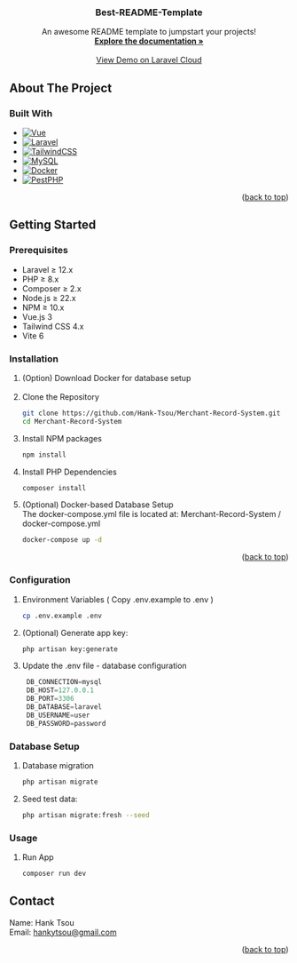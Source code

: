 

<div align="center">

<h3 align="center">Best-README-Template</h3>

  <p align="center">
    An awesome README template to jumpstart your projects!
    <br />
    <a href="https://fluttering-mountain-f82.notion.site/Assessment-Documentation-213c56aa362b80c29dd5ce69e6498bf0"><strong>Explore the documentation »</strong></a>
    <br />
    <br />
    <a href="https://merchant-record-system-main-xztxnx.laravel.cloud/login">View Demo on Laravel Cloud</a>
  </p>
</div>


## About The Project

### Built With

* [![Vue][Vue.js]][Vue-url]
* [![Laravel][Laravel.com]][Laravel-url]
* [![TailwindCSS][TailwindCSS.com]][TailwindCSS-url]
* [![MySQL][MySQL.com]][MySQL-url]
* [![Docker][Docker.com]][Docker-url]
* [![PestPHP][PestPHP.com]][PestPHP-url]


<p align="right">(<a href="#readme-top">back to top</a>)</p>



<!-- GETTING STARTED -->
## Getting Started



### Prerequisites
* Laravel ≥ 12.x
* PHP ≥ 8.x
* Composer ≥ 2.x
* Node.js ≥ 22.x
* NPM ≥ 10.x
* Vue.js 3
* Tailwind CSS 4.x
* Vite 6


### Installation

1. (Option) Download Docker for database setup
   <br /><br />
2. Clone the Repository
   ```sh
   git clone https://github.com/Hank-Tsou/Merchant-Record-System.git
   cd Merchant-Record-System
   ```
3. Install NPM packages
   ```sh
   npm install
   ```
4. Install PHP Dependencies
   ```sh
   composer install
   ```
5. (Optional) Docker-based Database Setup<br />
   The docker-compose.yml file is located at: Merchant-Record-System / docker-compose.yml<br />
   ```sh
   docker-compose up -d
   ```

<p align="right">(<a href="#readme-top">back to top</a>)</p>



### Configuration

1. Environment Variables ( Copy .env.example to .env )
   ```sh
   cp .env.example .env
   ```
2. (Optional) Generate app key:
   ```sh
   php artisan key:generate
   ```
3. Update the .env file - database configuration
   ```js
    DB_CONNECTION=mysql
    DB_HOST=127.0.0.1
    DB_PORT=3306
    DB_DATABASE=laravel
    DB_USERNAME=user
    DB_PASSWORD=password
   ```


### Database Setup

1. Database migration
   ```sh
   php artisan migrate
   ```
2. Seed test data:
   ```sh
   php artisan migrate:fresh --seed
   ```
   
### Usage

1. Run App
   ```sh
   composer run dev
   ```

<!-- CONTACT -->
## Contact

Name: Hank Tsou <br />
Email: hankytsou@gmail.com

<p align="right">(<a href="#readme-top">back to top</a>)</p>




<!-- MARKDOWN LINKS & IMAGES -->
<!-- https://www.markdownguide.org/basic-syntax/#reference-style-links -->
[contributors-shield]: https://img.shields.io/github/contributors/othneildrew/Best-README-Template.svg?style=for-the-badge
[contributors-url]: https://github.com/othneildrew/Best-README-Template/graphs/contributors
[forks-shield]: https://img.shields.io/github/forks/othneildrew/Best-README-Template.svg?style=for-the-badge
[forks-url]: https://github.com/othneildrew/Best-README-Template/network/members
[stars-shield]: https://img.shields.io/github/stars/othneildrew/Best-README-Template.svg?style=for-the-badge
[stars-url]: https://github.com/othneildrew/Best-README-Template/stargazers
[issues-shield]: https://img.shields.io/github/issues/othneildrew/Best-README-Template.svg?style=for-the-badge
[issues-url]: https://github.com/othneildrew/Best-README-Template/issues
[license-shield]: https://img.shields.io/github/license/othneildrew/Best-README-Template.svg?style=for-the-badge
[license-url]: https://github.com/othneildrew/Best-README-Template/blob/master/LICENSE.txt
[linkedin-shield]: https://img.shields.io/badge/-LinkedIn-black.svg?style=for-the-badge&logo=linkedin&colorB=555
[linkedin-url]: https://linkedin.com/in/othneildrew
[product-screenshot]: images/screenshot.png
[Next.js]: https://img.shields.io/badge/next.js-000000?style=for-the-badge&logo=nextdotjs&logoColor=white
[Next-url]: https://nextjs.org/
[React.js]: https://img.shields.io/badge/React-20232A?style=for-the-badge&logo=react&logoColor=61DAFB
[React-url]: https://reactjs.org/
[Vue.js]: https://img.shields.io/badge/Vue.js-35495E?style=for-the-badge&logo=vuedotjs&logoColor=4FC08D
[Vue-url]: https://vuejs.org/
[Angular.io]: https://img.shields.io/badge/Angular-DD0031?style=for-the-badge&logo=angular&logoColor=white
[Angular-url]: https://angular.io/
[Svelte.dev]: https://img.shields.io/badge/Svelte-4A4A55?style=for-the-badge&logo=svelte&logoColor=FF3E00
[Svelte-url]: https://svelte.dev/
[Laravel.com]: https://img.shields.io/badge/Laravel-FF2D20?style=for-the-badge&logo=laravel&logoColor=white
[Laravel-url]: https://laravel.com
[Bootstrap.com]: https://img.shields.io/badge/Bootstrap-563D7C?style=for-the-badge&logo=bootstrap&logoColor=white
[Bootstrap-url]: https://getbootstrap.com
[JQuery.com]: https://img.shields.io/badge/jQuery-0769AD?style=for-the-badge&logo=jquery&logoColor=white
[JQuery-url]: https://jquery.com
[Vue.js]: https://img.shields.io/badge/Vue.js-35495E?style=for-the-badge&logo=vue.js&logoColor=4FC08D
[Vue-url]: https://vuejs.org/

[Laravel.com]: https://img.shields.io/badge/Laravel-F72C1F?style=for-the-badge&logo=laravel&logoColor=white
[Laravel-url]: https://laravel.com/

[TailwindCSS.com]: https://img.shields.io/badge/TailwindCSS-38B2AC?style=for-the-badge&logo=tailwind-css&logoColor=white
[TailwindCSS-url]: https://tailwindcss.com/

[MySQL.com]: https://img.shields.io/badge/MySQL-00758F?style=for-the-badge&logo=mysql&logoColor=white
[MySQL-url]: https://www.mysql.com/

[Docker.com]: https://img.shields.io/badge/Docker-2496ED?style=for-the-badge&logo=docker&logoColor=white
[Docker-url]: https://www.docker.com/

[PestPHP.com]: https://img.shields.io/badge/Pest%20PHP-800080?style=for-the-badge&logo=php&logoColor=white
[PestPHP-url]: https://pestphp.com/
